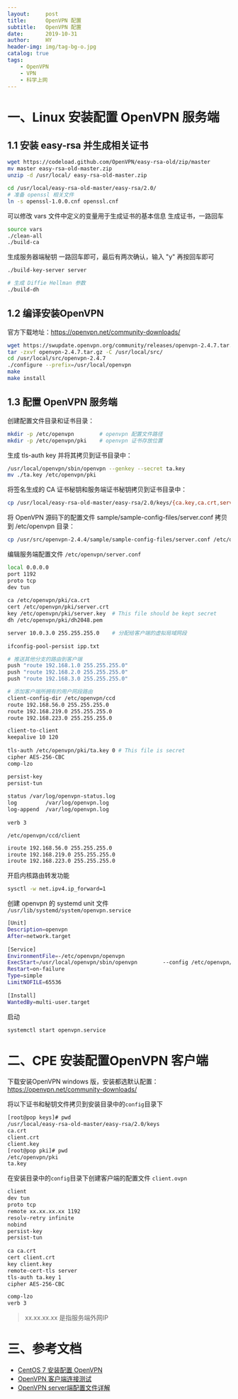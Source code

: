 ```yaml
---
layout:     post
title:      OpenVPN 配置
subtitle:   OpenVPN 配置
date:       2019-10-31
author:     HY
header-img: img/tag-bg-o.jpg
catalog: true
tags:
    - OpenVPN
    - VPN
    - 科学上网
---
```

# 一、Linux 安装配置 OpenVPN 服务端

## 1.1 安装 easy-rsa 并生成相关证书
```bash
wget https://codeload.github.com/OpenVPN/easy-rsa-old/zip/master
mv master easy-rsa-old-master.zip
unzip -d /usr/local/ easy-rsa-old-master.zip

cd /usr/local/easy-rsa-old-master/easy-rsa/2.0/
# 准备 openssl 相关文件
ln -s openssl-1.0.0.cnf openssl.cnf
```
可以修改 vars 文件中定义的变量用于生成证书的基本信息
生成证书，一路回车
```bash
source vars
./clean-all
./build-ca
```
生成服务器端秘钥 一路回车即可，最后有两次确认，输入 "y" 再按回车即可
```bash
./build-key-server server

# 生成 Diffie Hellman 参数
./build-dh
```

## 1.2 编译安装OpenVPN

官方下载地址：https://openvpn.net/community-downloads/
```bash
wget https://swupdate.openvpn.org/community/releases/openvpn-2.4.7.tar.gz
tar -zxvf openvpn-2.4.7.tar.gz -C /usr/local/src/
cd /usr/local/src/openvpn-2.4.7
./configure --prefix=/usr/local/openvpn
make
make install
```
## 1.3 配置 OpenVPN 服务端
创建配置文件目录和证书目录：
```bash
mkdir -p /etc/openvpn        # openvpn 配置文件路径
mkdir -p /etc/openvpn/pki    # openvpn 证书存放位置
```
生成 tls-auth key 并将其拷贝到证书目录中：
```bash
/usr/local/openvpn/sbin/openvpn --genkey --secret ta.key
mv ./ta.key /etc/openvpn/pki
```
将签名生成的 CA 证书秘钥和服务端证书秘钥拷贝到证书目录中：
```bash
cp /usr/local/easy-rsa-old-master/easy-rsa/2.0/keys/{ca.key,ca.crt,server.crt,server.key,dh2048.pem} /etc/openvpn/pki/
```
将 OpenVPN 源码下的配置文件 sample/sample-config-files/server.conf 拷贝到 /etc/openvpn 目录：
```bash
cp /usr/src/openvpn-2.4.4/sample/sample-config-files/server.conf /etc/openvpn/
```
编辑服务端配置文件 `/etc/openvpn/server.conf`
```bash
local 0.0.0.0
port 1192
proto tcp
dev tun
  
ca /etc/openvpn/pki/ca.crt
cert /etc/openvpn/pki/server.crt
key /etc/openvpn/pki/server.key  # This file should be kept secret
dh /etc/openvpn/pki/dh2048.pem

server 10.0.3.0 255.255.255.0    # 分配给客户端的虚拟局域网段
  
ifconfig-pool-persist ipp.txt

# 推送其他分支的路由到客户端
push "route 192.168.1.0 255.255.255.0"
push "route 192.168.2.0 255.255.255.0"
push "route 192.168.3.0 255.255.255.0"

# 添加客户端所拥有的用户网段路由  
client-config-dir /etc/openvpn/ccd
route 192.168.56.0 255.255.255.0
route 192.168.219.0 255.255.255.0
route 192.168.223.0 255.255.255.0

client-to-client
keepalive 10 120
  
tls-auth /etc/openvpn/pki/ta.key 0 # This file is secret
cipher AES-256-CBC
comp-lzo

persist-key
persist-tun
  
status /var/log/openvpn-status.log
log         /var/log/openvpn.log
log-append  /var/log/openvpn.log
  
verb 3
```
`/etc/openvpn/ccd/client`
```bash
iroute 192.168.56.0 255.255.255.0
iroute 192.168.219.0 255.255.255.0
iroute 192.168.223.0 255.255.255.0
```

开启内核路由转发功能
```bash
sysctl -w net.ipv4.ip_forward=1
```
创建 openvpn 的 systemd unit 文件 `/usr/lib/systemd/system/openvpn.service`
```bash
[Unit]
Description=openvpn
After=network.target
  
[Service]
EnvironmentFile=-/etc/openvpn/openvpn
ExecStart=/usr/local/openvpn/sbin/openvpn        --config /etc/openvpn/server.conf
Restart=on-failure
Type=simple
LimitNOFILE=65536
  
[Install]
WantedBy=multi-user.target
```
启动
```bash
systemctl start openvpn.service
```

# 二、CPE 安装配置OpenVPN 客户端
下载安装OpenVPN windows 版，安装都选默认配置：
https://openvpn.net/community-downloads/

将以下证书和秘钥文件拷贝到安装目录中的` config `目录下
```bash
[root@pop keys]# pwd
/usr/local/easy-rsa-old-master/easy-rsa/2.0/keys
ca.crt
client.crt
client.key
[root@pop pki]# pwd
/etc/openvpn/pki
ta.key
```

在安装目录中的` config `目录下创建客户端的配置文件 `client.ovpn`
```bash
client
dev tun
proto tcp
remote xx.xx.xx.xx 1192
resolv-retry infinite
nobind
persist-key
persist-tun
  
ca ca.crt
cert client.crt
key client.key
remote-cert-tls server
tls-auth ta.key 1
cipher AES-256-CBC

comp-lzo
verb 3
```
> xx.xx.xx.xx 是指服务端外网IP

# 三、参考文档
- [CentOS 7 安装配置 OpenVPN](https://yeaheo.com/post/openvpn-installation/) 
- [OpenVPN 客户端连接测试](https://yeaheo.com/post/openvpn-client-test/) 
- [OpenVPN server端配置文件详解](http://www.voidcn.com/article/p-wjutmrmk-bms.html) 
